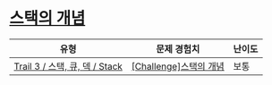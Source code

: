 # [스택의 개념](https://www.codetree.ai/trails/complete/curated-cards/challenge-stack-basic)

|유형|문제 경험치|난이도|
|---|---|---|
|[Trail 3 / 스택, 큐, 덱 / Stack](https://www.codetree.ai/trail-info/novice-high/)|[[Challenge]스택의 개념](https://www.codetree.ai/trails/complete/curated-cards/challenge-stack-basic/)|보통|

